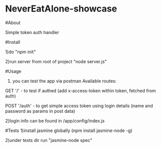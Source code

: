 # NeverEatAlone-showcase

#About

Simple token auth handler

#Install

1)do "npm init"

2)run server from root of project "node server.js"

#Usage
1) you can test the app via postman
Available routes:

GET '/' - to test if authed (add x-access-token within token, fetched from auth)

POST '/auth' - to get simple access token using login details (name and password as params in post data)

2)login info can be found in /app/config/index.js

#Tests
1)install jasmine globally (npm install jasmine-node -g)

2)under tests dir run "jasmine-node spec"
